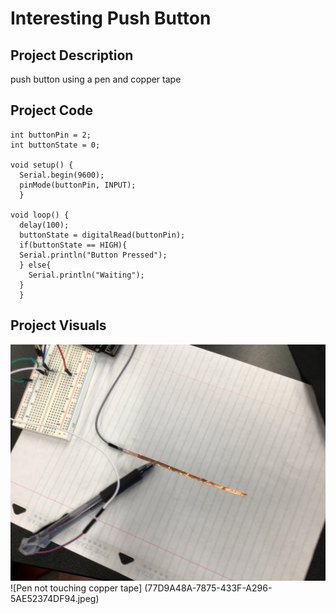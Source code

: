 # Interesting Push Button
## Project Description
push button using a pen and copper tape

## Project Code
```
int buttonPin = 2;
int buttonState = 0;

void setup() {
  Serial.begin(9600);
  pinMode(buttonPin, INPUT);
  }

void loop() {
  delay(100);
  buttonState = digitalRead(buttonPin);
  if(buttonState == HIGH){
  Serial.println("Button Pressed");
  } else{
    Serial.println("Waiting");
  }
  }
```
## Project Visuals
![Pen touching copper tape](15EFA1F0-B9AC-40B4-9EF9-B18CDA517628.jpeg)
![Pen not touching copper tape] (77D9A48A-7875-433F-A296-5AE52374DF94.jpeg)


